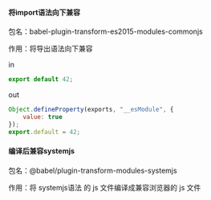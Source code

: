 #### 将import语法向下兼容

包名：babel-plugin-transform-es2015-modules-commonjs

作用：将导出语法向下兼容

in

``` javascript
export default 42;
```

out

``` javascript
Object.defineProperty(exports, "__esModule", {
	value: true
});
export.default = 42;
```





#### 编译后兼容systemjs

包名：@babel/plugin-transform-modules-systemjs

作用：将 systemjs语法 的 js 文件编译成兼容浏览器的 js 文件